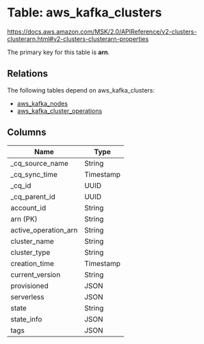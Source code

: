# Table: aws_kafka_clusters

https://docs.aws.amazon.com/MSK/2.0/APIReference/v2-clusters-clusterarn.html#v2-clusters-clusterarn-properties

The primary key for this table is **arn**.

## Relations
The following tables depend on aws_kafka_clusters:
  - [aws_kafka_nodes](aws_kafka_nodes.md)
  - [aws_kafka_cluster_operations](aws_kafka_cluster_operations.md)

## Columns
| Name          | Type          |
| ------------- | ------------- |
|_cq_source_name|String|
|_cq_sync_time|Timestamp|
|_cq_id|UUID|
|_cq_parent_id|UUID|
|account_id|String|
|arn (PK)|String|
|active_operation_arn|String|
|cluster_name|String|
|cluster_type|String|
|creation_time|Timestamp|
|current_version|String|
|provisioned|JSON|
|serverless|JSON|
|state|String|
|state_info|JSON|
|tags|JSON|
